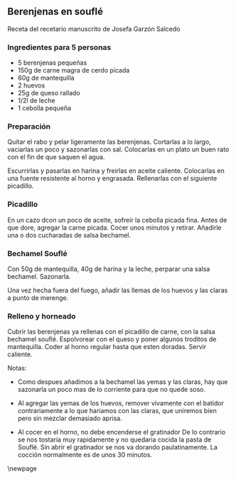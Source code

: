 ## Berenjenas en souflé

Receta del recetario manuscrito de Josefa Garzón Salcedo

### Ingredientes para 5 personas

- 5 berenjenas pequeñas
- 150g de carne magra de cerdo picada
- 60g de mantequilla
- 2 huevos
- 25g de queso rallado
- 1/2l de leche
- 1 cebolla pequeña

### Preparación

Quitar el rabo y pelar ligeramente las berenjenas.
Cortarlas a lo largo, vaciarlas un poco y sazonarlas con sal.
Colocarlas en un plato un buen rato con el fin de que saquen el agua.

Escurrirlas y pasarlas en harina y freirlas en aceite caliente.
Colocarlas en una fuente resistente al horno y engrasada.
Rellenarlas  con el siguiente picadillo.

### Picadillo

En un cazo dcon un poco de aceite, sofreir la cebolla picada fina.
Antes de que dore, agregar la carne picada.
Cocer unos minutos y retirar.
Añadirle una o dos cucharadas de salsa bechamel.

### Bechamel Souflé

Con 50g de mantequilla, 40g de harina y la leche, perparar una salsa bechamel. Sazonarla.

Una vez hecha fuera del fuego, añadir las llemas de los huevos y las claras a punto de merenge.

### Relleno y horneado

Cubrir las berenjenas ya rellenas con el picadillo de carne, con la salsa bechamel souflé.
Espolvorear con el queso y poner algunos troditos de mantequilla.
Coder al horno regular hasta que esten doradas.
Servir caliente.

Notas:

- Como despues añadimos a la bechamel las yemas y las claras,
hay que sazonarla un poco mas de lo corriente para que no quede soso.

- Al agregar las yemas de los huevos, remover vivamente con el batidor contrariamente a lo que hariamos con las claras,
que uniremos bien pero sin mezclar demasiado aprisa.

- Al cocer en el horno, no debe encenderse el gratinador
De lo contrario se nos tostaria muy rapidamente y no quedaria cocida la pasta de Souflé.
Sin abrir el gratinador se nos va dorando paulatinamente.
La cocción normalmente es de unos 30 minutos.


\newpage

